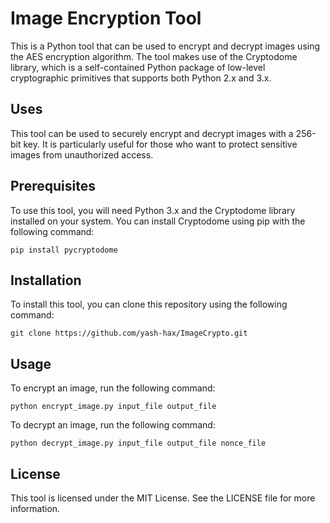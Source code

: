 # Image Encryption Tool

This is a Python tool that can be used to encrypt and decrypt images using the AES encryption algorithm. The tool makes use of the Cryptodome library, which is a self-contained Python package of low-level cryptographic primitives that supports both Python 2.x and 3.x.

## Uses

This tool can be used to securely encrypt and decrypt images with a 256-bit key. It is particularly useful for those who want to protect sensitive images from unauthorized access.

## Prerequisites

To use this tool, you will need Python 3.x and the Cryptodome library installed on your system. You can install Cryptodome using pip with the following command:

``` pip install pycryptodome ```


## Installation

To install this tool, you can clone this repository using the following command:

``` git clone https://github.com/yash-hax/ImageCrypto.git ```


## Usage

To encrypt an image, run the following command:

``` python encrypt_image.py input_file output_file ```


To decrypt an image, run the following command:

``` python decrypt_image.py input_file output_file nonce_file ```


## License

This tool is licensed under the MIT License. See the LICENSE file for more information.


